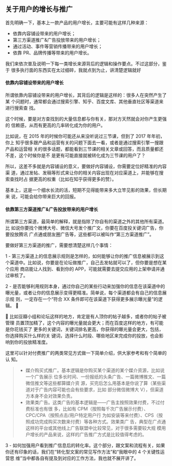 ## 关于用户的增长与推广

首先明确一下，基本上一款产品的用户增长，主要可能有这样几种来源：

- 依靠内容铺设带来的用户增长；
- 第三方渠道推广&广告投放带来的用户增长；
- 通过活动、事件等营销传播带来的用户增长；
- 依靠 PR、品牌传播等带来的用户增长。

我们来依次普及说明一下每一类增长来源背后的逻辑和操作要点。不过这部分，鉴于 很多执行面的东西实在太过细碎，我就点到为止，讲清楚逻辑就好

#### 依靠内容铺设带来的用户增长

所谓依靠内容铺设带来的用户增长，其背后的逻辑是这样的：很多人在突然产生了某 个问题时，通常都会通过搜索引擎、知乎、百度文库、其他垂直社区等渠道来进行搜索查 找。

这个时候，要是对方查找到的大量信息都与你有关，那对方天然就会对你产生更强的 信赖感，从而有更高的几率转化成为你的用户。

比如说，在 2015 年的时候你可能还从来没听说过三节课，但到了 2017 年年初，你上 知乎很多跟产品和运营有关的问题下面去一看，或者是通过搜索引擎一搜跟产品和运营相 关的很多话题，都能看到三节课的相关文章或回答，而且质量都还不差，这个时候你是不 是更有可能直接就被转化成为三节课的用户了？

所以，这差不多就是内容铺设的意义，要做好内容铺设，你需要定位好精准的内容渠 道，通过发帖、发稿等形式来让你的相关内容出现在对应渠道上，并能够在搜索查找时占 据更高的权重（比如在知乎获得更多的赞）。

基本上，这是一个细水长流的活，短期不见得能带来多大立竿见影的效果，但长期来 说，可能会给你带来巨大的回报。

#### 依靠第三方渠道推广&广告投放带来的用户增长

所谓第三方渠道，最简单的解释，就是指除了你自有的渠道之外的其他所有渠道。比 如说你要找个微博大号、微信大号发个推广文，你要在百度投关键词广告，你要投放腾讯 广点通或朋友圈广告等，这些都可以被叫作“第三方渠道推广”。

要做好第三方渠道的推广，需要想清楚这样几个事情：

1 - 第三方渠道上的信息展示规则是怎样的，如何能够让你的推广信息被展示到这 个渠道中。比如说，你要是在论坛做推广，自己去发帖就可以了，但你要是想在某个应用 商店能让人找到、看到你的 APP，可能就需要去提交应用的上架申请并通过审核了。

2 - 是否能够利用规则本身，通过你自己的某些行动来加强你的信息在该渠道中的 曝光量，或者让你的信息展示变得更精准。简单说，每个渠道都会有自己的信息展示规 则，一定存在一个“符合 XX 条件即可在该渠道下获得更多展示曝光量”的逻辑。


🌰 比如豆瓣小组和论坛这样的地方，肯定是有人顶你的帖子越多，或者你的帖子被管理 员置顶加精了，这个内容的曝光量就会更大；而在百度这样的地方，有可能是你花钱买了 更多的关键词，关键词排名更高，你获得的曝光量会更大，包括，你选择购买什么样的关 键词，选择什么时段、哪些地区来完成你的投放，也会影响到你的投放精准度。

这里可以针对付费推广的两类常见方式做一下简单介绍，供大家参考和有个简单的认 知。

> - 媒介购买式推广。基本逻辑是你购买某个渠道的某个媒介资源，比如说一个广告展示 位多长时间、一份报纸的头条广告、一篇微博推文、一篇微信推文等这些都算媒介资 源，买完后怎么用基本是你说了算（某些渠道对于广告内容可能也会有些要求，比如 部分微信微博大 V），但渠道方本身不会对效果负责。
> - 效果类广告。这类广告的基本逻辑是——广告主按照效果付费，不过付费标准也有很 多，比如有 CPM（按照每千次广告展示付费）、CPC/CPA（按照点击/用户特定用户行 为如安装等来付费）、CPS（按照成功完成购买次数来付费）等各种方式。效果类广 告，典型在广点通这样的平台或其他线上广告联盟中比较常见，对于很多需要较大规 模用户增长的产品来说，这样的广告推广方式是比较值得考虑的。

3 - 如何加强用户看到推广信息后的转化率。这个部分，跟文案和流程有关，如果 你还有印象的话，我们在“转化型文案的常见写作方法”和“我眼中的 4 个关键性运营思 维”当中都各自有提及到对应的工作方法，我也就不展开讲了。
